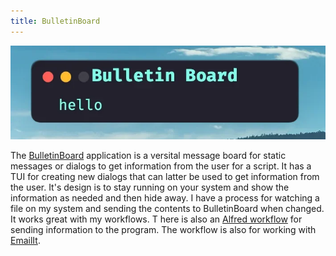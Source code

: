 ```yaml
---
title: BulletinBoard
---
```


![BulletinBoard](../../../../assets/showcase-images/bboard.webp)

The [BulletinBoard](https://github.com/raguay/BulletinBoard) application is a
versital message board for static messages or dialogs to get information from
the user for a script. It has a TUI for creating new dialogs that can latter be
used to get information from the user. It's design is to stay running on your
system and show the information as needed and then hide away. I have a process
for watching a file on my system and sending the contents to BulletinBoard when
changed. It works great with my workflows. T here is also an
[Alfred workflow](https://github.com/raguay/MyAlfred/blob/master/Alfred%205/EmailIt.alfredworkflow)
for sending information to the program. The workflow is also for working with
[EmailIt](https://github.com/raguay/EmailIt).
